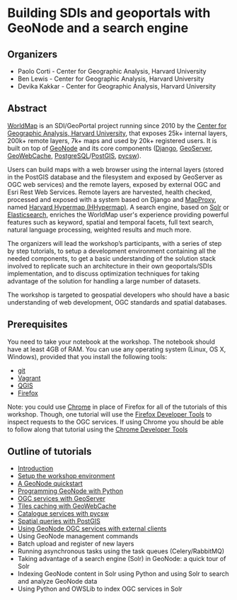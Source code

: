 # Building SDIs and geoportals with GeoNode and a search engine


## Organizers

* Paolo Corti - Center for Geographic Analysis, Harvard University
* Ben Lewis - Center for Geographic Analysis, Harvard University
* Devika Kakkar - Center for Geographic Analysis, Harvard University

## Abstract

[WorldMap](http://worldmap.harvard.edu/) is an SDI/GeoPortal project running since 2010 by the [Center for Geographic Analysis, Harvard University](http://gis.harvard.edu/), that exposes 25k+ internal layers, 200k+ remote layers, 7k+ maps and used by 20k+ registered users. It is built on top of [GeoNode](http://docs.geonode.org/) and its core components ([Django](https://www.djangoproject.com/), [GeoServer](http://geoserver.org/), [GeoWebCache](http://www.geowebcache.org/), [PostgreSQL](https://www.postgresql.org/)/[PostGIS](http://postgis.net/), [pycsw](http://pycsw.org/)).

Users can build maps with a web browser using the internal layers (stored in the PostGIS database and the filesystem and exposed by GeoServer as OGC web services) and the remote layers, exposed by external OGC and Esri Rest Web Services. Remote layers are harvested, health checked, processed and exposed with a system based on Django and [MapProxy](https://mapproxy.org/), named [Harvard Hypermap (HHypermap)](https://github.com/cga-harvard/HHypermap). A search engine, based on [Solr](http://lucene.apache.org/solr/) or [Elasticsearch](https://www.elastic.co/products/elasticsearch), enriches the WorldMap user's experience providing powerful features such as keyword, spatial and temporal facets, full text search, natural language processing, weighted results and much more.

The organizers will lead the workshop’s participants, with a series of step by step tutorials, to setup a development environment containing all the needed components, to get a basic understanding of the solution stack involved to replicate such an architecture in their own geoportals/SDIs implementation, and to discuss optimization techniques for taking advantage of the solution for handling a large number of datasets.

The workshop is targeted to geospatial developers who should have a basic understanding of web development, OGC standards and spatial databases.

## Prerequisites

You need to take your notebook at the workshop. The notebook should have at least 4GB of RAM. You can use any operating system (Linux, OS X, Windows), provided that you install the following tools:

* [git](https://git-scm.com/downloads)
* [Vagrant](https://www.vagrantup.com/downloads.html)
* [QGIS](http://www.qgis.org/en/site/forusers/download.html)
* [Firefox](https://www.mozilla.org/en-US/firefox/new/)

Note: you could use [Chrome](https://www.google.com/chrome/browser/desktop/index.html) in place of Firefox for all of the tutorials of this workshop. Though, one tutorial will use the [Firefox Developer Tools](https://developer.mozilla.org/en-US/docs/Tools/Tools_Toolbox) to inspect requests to the OGC services. If using Chrome you should be able to follow along that tutorial using the [Chrome Developer Tools](https://developer.chrome.com/devtools)

## Outline of tutorials

* [Introduction](introduction.md)
* [Setup the workshop environment](00_setup_the_workshop_environment.md)
* [A GeoNode quickstart](01_geonode_quickstart.md)
* [Programming GeoNode with Python](02_programming_geonode_with_python.md)
* [OGC services with GeoServer](03_geoserver.md)
* [Tiles caching with GeoWebCache](04_geowebcache.md)
* [Catalogue services with pycsw](05_pycsw.md)
* [Spatial queries with PostGIS](06_postgis.md)
* [Using GeoNode OGC services with external clients](07_ows_integration.md)
* Using GeoNode management commands
* Batch upload and register of new layers
* Running asynchronous tasks using the task queues (Celery/RabbitMQ)
* Taking advantage of a search engine (Solr) in GeoNode: a quick tour of Solr
* Indexing GeoNode content in Solr using Python and using Solr to search and analyze GeoNode data
* Using Python and OWSLib to index OGC services in Solr
